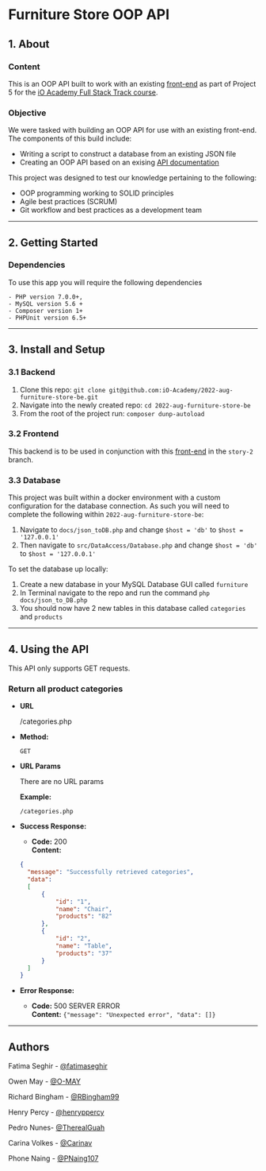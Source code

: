 # Furniture Store OOP API

## 1. About
### Content
This is an OOP API built to work with an existing [front-end](https://github.com/iO-Academy/furniture-store-fe) as part of
Project 5 for the [iO Academy Full Stack Track course](https://io-academy.uk/).

### Objective
We were tasked with building an OOP API for use with an existing front-end. The components of this build include:
+ Writing a script to construct a database from an existing JSON file
+ Creating an OOP API based on an exising [API documentation](https://github.com/iO-Academy/furniture-api-template)

This project was designed to test our knowledge pertaining to the following:
+ OOP programming working to SOLID principles
+ Agile best practices (SCRUM)
+ Git workflow and best practices as a development team
---

## 2. Getting Started
### Dependencies
To use this app you will require the following dependencies

    - PHP version 7.0.0+, 
    - MySQL version 5.6 + 
    - Composer version 1+
    - PHPUnit version 6.5+
---

## 3. Install and Setup
### 3.1 Backend

1. Clone this repo: `git clone git@github.com:iO-Academy/2022-aug-furniture-store-be.git`
2. Navigate into the newly created repo: `cd 2022-aug-furniture-store-be`
3. From the root of the project run: `composer dunp-autoload`

### 3.2 Frontend
This backend is to be used in conjunction with this [front-end](https://github.com/iO-Academy/furniture-store-fe
) in the `story-2` branch.

### 3.3 Database

This project was built within a docker environment with a custom configuration for the database connection. As such you
will need to complete the following within `2022-aug-furniture-store-be`:

1. Navigate to `docs/json_toDB.php` and change `$host = 'db'` to `$host = '127.0.0.1'`
2. Then navigate to `src/DataAccess/Database.php` and change `$host = 'db'` to `$host = '127.0.0.1'`

To set the database up locally:

1. Create a new database in your MySQL Database GUI called `furniture`
2. In Terminal navigate to the repo and run the command `php docs/json_to_DB.php`
3. You should now have 2 new tables in this database called `categories` and `products`
---

## 4. Using the API
This API only supports GET requests.
### Return all product categories

* **URL**

  /categories.php

* **Method:**

  `GET`

* **URL Params**

  There are no URL params

  **Example:**

  `/categories.php`

* **Success Response:**

    * **Code:** 200 <br />
      **Content:** <br />

  ```json
  {
    "message": "Successfully retrieved categories",
    "data":
    [
        {
            "id": "1",
            "name": "Chair",
            "products": "82"
        },
        {
            "id": "2",
            "name": "Table",
            "products": "37"
        }
    ]
  }
  ```

* **Error Response:**

    * **Code:** 500 SERVER ERROR <br />
      **Content:** `{"message": "Unexpected error", "data": []}`
---

## Authors

Fatima Seghir - [@fatimaseghir](https://github.com/fatimaseghir)

Owen May - [@O-MAY](https://github.com/O-MAY)

Richard Bingham - [@RBingham99](https://github.com/RBingham99)

Henry Percy - [@henryppercy](https://github.com/henryppercy)

Pedro Nunes- [@TherealGuah](https://github.com/TherealGuah)

Carina Volkes - [@Carinav](https://github.com/Carinav)

Phone Naing - [@PNaing107](https://github.com/PNaing107)

